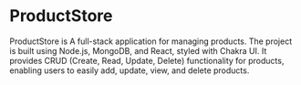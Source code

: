 # ProductStore
 ProductStore  is A full-stack application for managing products. The project is built using Node.js, MongoDB, and React, styled with Chakra UI. It provides CRUD (Create, Read, Update, Delete) functionality for products, enabling users to easily add, update, view, and delete products.
